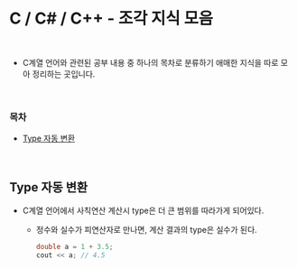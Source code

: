 # C / C# / C++ - 조각 지식 모음

<br/>

- C계열 언어와 관련된 공부 내용 중 하나의 목차로 분류하기 애매한 지식을 따로 모아 정리하는 곳입니다.

<br/>

### 목차

- <a href="">Type 자동 변환</a>
<!-- - <a href=""></a> -->

<br/>

## Type 자동 변환

- C계열 언어에서 사칙연산 계산시 type은 더 큰 범위를 따라가게 되어있다.

  - 정수와 실수가 피연산자로 만나면, 계산 결과의 type은 실수가 된다.

    ```c++
    double a = 1 + 3.5;
    cout << a; // 4.5
    ```
